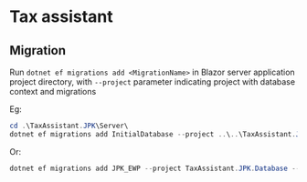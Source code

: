 # Tax assistant

## Migration

Run `dotnet ef migrations add <MigrationName>` in Blazor server application project directory, with `--project` parameter indicating project with database context and migrations

Eg:

```powershell
cd .\TaxAssistant.JPK\Server\
dotnet ef migrations add InitialDatabase --project ..\..\TaxAssistant.JPK.Database\TaxAssistant.JPK.Database.csproj --context DatabaseContext
```

Or:

```powershell
dotnet ef migrations add JPK_EWP --project TaxAssistant.JPK.Database --startup-project TaxAssistant.JPK/Server
```